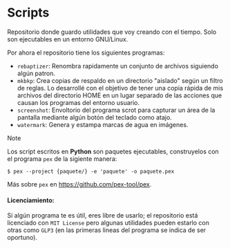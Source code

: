 # Scripts

Repositorio donde guardo utilidades que voy creando con el tiempo.
Solo son ejecutables en un entorno GNU/Linux.

Por ahora el repositorio tiene los siguientes programas:
- `rebaptizer`: Renombra rapidamente un conjunto de archivos siguiendo 
    algún patron.
- `mkbkp`: Crea copias de respaldo en un directorio "aislado" según un
    filtro de reglas. Lo desarrollé con el objetivo de tener una copia rápida
    de mis archivos del directorio HOME en un lugar separado de las acciones
    que causan los programas del entorno usuario.
- `screenshot`: Envoltorio del programa scrot para capturar un área de la
    pantalla mediante algún botón del teclado como atajo.
- `watermark`: Genera y estampa marcas de agua en imágenes.


> [!NOTE]
> Los script escritos en **Python** son paquetes ejecutables, construyelos con
> el programa `pex` de la sigiente manera:
>
> `$ pex --project {paquete/} -e 'paquete' -o paquete.pex`
> 
> Más sobre `pex` en https://github.com/pex-tool/pex.


#### Licenciamiento:

Si algún programa te es útil, eres libre de usarlo; el repositorio está
licenciado con `MIT License` pero algunas utilidades pueden estarlo con otras
como `GLP3` (en las primeras lineas del programa se indica de ser oportuno).
